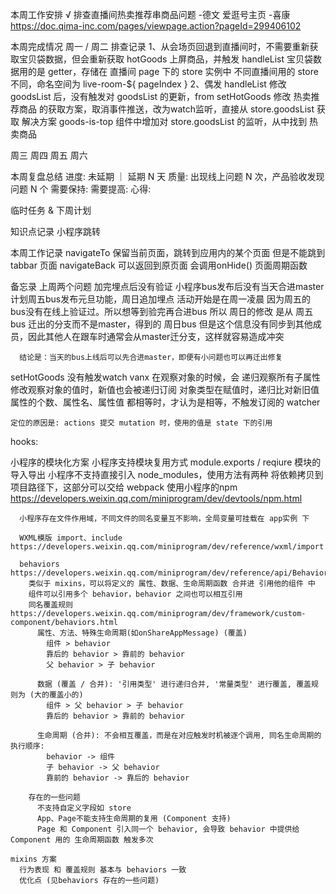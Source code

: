 本周工作安排
  √ 排查直播间热卖推荐串商品问题 -德文
  爱逛号主页 -喜康 https://doc.qima-inc.com/pages/viewpage.action?pageId=299406102
  

本周完成情况
  周一 / 周二
    排查记录
      1、从会场页回退到直播间时，不需要重新获取宝贝袋数据，但会重新获取 hotGoods 上屏商品，并触发 handleList
        宝贝袋数据用的是 getter，存储在 直播间 page 下的 store 实例中
        不同直播间用的 store 不同，命名空间为 live-room-${ pageIndex }
      2、偶发 handleList 修改 goodsList 后，没有触发对 goodsList 的更新，from setHotGoods
        修改 热卖推荐商品 的获取方案，取消事件推送，改为watch监听，直接从 store.goodsList 获取
    解决方案
      goods-is-top 组件中增加对 store.goodsList 的监听，从中找到 热卖商品

  周三
  周四
  周五
  周六

本周复盘总结
  进度: 未延期 ｜ 延期 N 天
  质量: 出现线上问题 N 次，产品验收发现问题 N 个
  需要保持:
  需要提高:
  心得:

临时任务 & 下周计划
           
知识点记录
  小程序跳转


本周工作记录
  navigateTo
    保留当前页面，跳转到应用内的某个页面
    但是不能跳到 tabbar 页面
    navigateBack 可以返回到原页面
    会调用onHide() 页面周期函数

备忘录
  上周两个问题
    加完埋点后没有验证
    小程序bus发布后没有当天合进master
      计划周五bus发布元旦功能，周日追加埋点
      活动开始是在周一凌晨
      因为周五的bus没有在线上验证过。所以想等到验完再合进bus
      所以 周日的修改 是从 周五bus 迁出的分支而不是master，得到的 周日bus
      但是这个信息没有同步到其他成员，因此其他人在跟车时通常会从master迁分支，这样就容易造成冲突

      结论是：当天的bus上线后可以先合进master，即便有小问题也可以再迁出修复

  setHotGoods 没有触发watch
    vanx 在观察对象的时候，会 递归观察所有子属性
    修改观察对象的值时，新值也会被递归订阅
    对象类型在赋值时，递归比对新旧值 属性的个数、属性名、属性值 都相等时，才认为是相等，不触发订阅的 watcher

    定位的原因是: actions 提交 mutation 时，使用的值是 state 下的引用


  hooks:


  小程序的模块化方案
    小程序支持模块复用方式
      module.exports / reqiure 模块的导入导出
        小程序不支持直接引入 node_modules，使用方法有两种
          将依赖拷贝到项目路径下，这部分可以交给 webpack
          使用小程序的npm https://developers.weixin.qq.com/miniprogram/dev/devtools/npm.html

      小程序存在文件作用域，不同文件的同名变量互不影响，全局变量可挂载在 app实例 下

      WXML模版 import、include https://developers.weixin.qq.com/miniprogram/dev/reference/wxml/import.html

      behaviors https://developers.weixin.qq.com/miniprogram/dev/reference/api/Behavior.html
        类似于 mixins，可以将定义的 属性、数据、生命周期函数 合并进 引用他的组件 中
        组件可以引用多个 behavior，behavior 之间也可以相互引用
        同名覆盖规则 https://developers.weixin.qq.com/miniprogram/dev/framework/custom-component/behaviors.html
          属性、方法、特殊生命周期(如onShareAppMessage) (覆盖)
            组件 > behavior
            靠后的 behavior > 靠前的 behavior
            父 behavior > 子 behavior 

          数据 (覆盖 / 合并): '引用类型' 进行递归合并, '常量类型' 进行覆盖, 覆盖规则为 (大的覆盖小的)
            组件 > 父 behavior > 子 behavior
            靠后的 behavior > 靠前的 behavior

          生命周期 (合并): 不会相互覆盖，而是在对应触发时机被逐个调用, 同名生命周期的执行顺序: 
            behavior -> 组件
            子 behavior -> 父 behavior
            靠前的 behavior -> 靠后的 behavior

        存在的一些问题
          不支持自定义字段如 store
          App、Page不能支持生命周期的复用 (Component 支持)
          Page 和 Component 引入同一个 behavior, 会导致 behavior 中提供给 Component 用的 生命周期函数 触发多次

    mixins 方案
      行为表现 和 覆盖规则 基本与 behaviors 一致
      优化点 (见behaviors 存在的一些问题)


  

